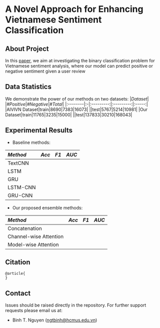 
# **A Novel Approach for Enhancing Vietnamese Sentiment Classification**

## **About Project**
In this [paper](), we aim at investigating the binary classification problem for Vietnamese sentiment analysis, where our model can predict positive or negative sentiment given a user review

## **Data Statistics**
We demonstrate the power of our methods on two datasets:
|*Dataset*|  |*#Positive*|*#Negative*|*#Total*|
|:--------|:-|:---------:|:---------:|:-----:|
|AIVIVN Dataset|train|8690|7383|16073|
||test|5767|5214|10981|
|Our Dataset|train|11765|3235|15000|
||test|137833|30210|168043|

## **Experimental Results**
- Baseline methods:

|*Method*|*Acc*|*F1*|*AUC*|
|:-------|:---:|:--:|:---:|
|TextCNN||||
|LSTM||||
|GRU||||
|LSTM-CNN||||
|GRU-CNN||||

- Our proposed ensemble methods:

|*Method*|*Acc*|*F1*|*AUC*|
|:-------|:---:|:--:|:---:|
|Concatenation||||
|Channel-wise Attention||||
|Model-wise Attention||||

## **Citation**
```
@article{
}
```

## **Contact**
Issues should be raised directly in the repository. For further support requests please email us at:
- Binh T. Nguyen (ngtbinh@hcmus.edu.vn)